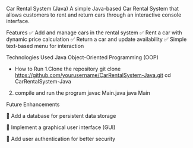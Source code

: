 Car Rental System (Java)
A simple Java-based Car Rental System that allows customers to rent and return cars through an interactive console interface.

Features
✅ Add and manage cars in the rental system
✅ Rent a car with dynamic price calculation
✅ Return a car and update availability
✅ Simple text-based menu for interaction

Technologies Used
Java
Object-Oriented Programming (OOP)


* How to Run
1.Clone the repository
  git clone https://github.com/yourusername/CarRentalSystem-Java.git
cd CarRentalSystem-Java
2. compile and run the program
  javac Main.java
java Main


Future Enhancements

🚀 Add a database for persistent data storage

🚀 Implement a graphical user interface (GUI)

🚀 Add user authentication for better security
